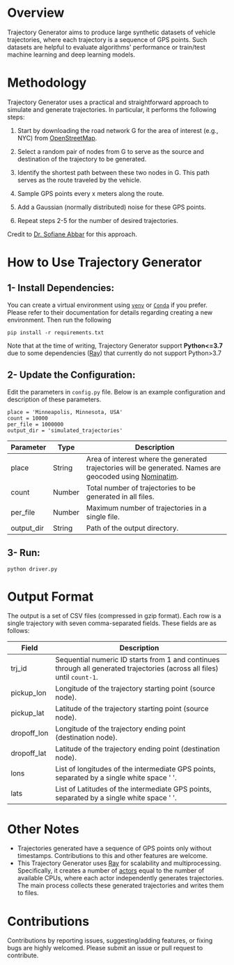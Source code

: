 
Overview
==============================

Trajectory Generator aims to produce large synthetic datasets of vehicle trajectories, where each trajectory is a sequence of GPS points. Such datasets are helpful to evaluate algorithms' performance or train/test machine learning and deep learning models.

Methodology
=============================
Trajectory Generator uses a practical and straightforward approach to simulate and generate trajectories. In particular, it performs the following steps:

1. Start by downloading the road network G for the area of interest (e.g., NYC) from [OpenStreetMap](http://openstreetmap.org/). 

2. Select a random pair of nodes from G to serve as the source and destination of the trajectory to be generated.

3. Identify the shortest path between these two nodes in G. This path serves as the route traveled by the vehicle.

4. Sample GPS points every x meters along the route.

5. Add a Gaussian (normally distributed) noise for these GPS points. 

6. Repeat steps 2-5 for the number of desired trajectories.

Credit to [Dr. Sofiane Abbar](https://mobile.twitter.com/sofianeabbar) for this approach.



How to Use Trajectory Generator
==========

## 1- Install Dependencies:
You can create a virtual environment using [`venv`](https://docs.python.org/3/library/venv.html) or [`Conda`](https://docs.conda.io/projects/conda/en/latest/user-guide/tasks/manage-environments.html) if you prefer. Please refer to their documentation for details regarding creating a new environment. Then run the following

    pip install -r requirements.txt

Note that at the time of writing, Trajectory Generator support **Python<=3.7** due to 
some dependencies ([Ray](https://www.ray.io/)) that currently do not support Python>3.7

## 2- Update the Configuration:

Edit the parameters in `config.py` file. Below is an example configuration and description of these parameters.

    place = 'Minneapolis, Minnesota, USA'
    count = 10000
    per_file = 1000000
    output_dir = 'simulated_trajectories' 


| Parameter   |Type    | Description |
| ----------- | --     |------------ |
| place       | String | Area of interest where the generated trajectories will be generated. Names are geocoded using [Nominatim](https://wiki.openstreetmap.org/wiki/Nominatim). |
| count       | Number | Total number of trajectories to be generated in all files.  |
| per_file   | Number  | Maximum number of trajectories in a single file. |
| output_dir | String  | Path of the output directory. |

## 3- Run:
    python driver.py



Output Format
===
The output is a set of CSV files (compressed in gzip format). Each row is a single trajectory with seven comma-separated fields. These fields are as follows:

| Field      | Description                                                                                                                 |
| -----------|---------------------------------------------------------------------------------------------------------------------------- |
|trj_id      | Sequential numeric ID starts from 1 and continues through all generated trajectories (across all files) until `count-1`.    |
|pickup_lon  | Longitude of the trajectory starting point (source node).                                                                   |
|pickup_lat  | Latitude of the trajectory starting point (source node).                                                                    |
|dropoff_lon | Longitude of the trajectory ending point (destination node).                                                                |
|dropoff_lat | Latitude of the trajectory ending point (destination node).                                                                 |
|lons        | List of longitudes of the intermediate GPS points, separated by a single white space ' '.                                   |
|lats        | List of Latitudes of the intermediate GPS points, separated by a single white space ' '.                                    |



Other Notes
===
- Trajectories generated have a sequence of GPS points only without timestamps. Contributions to this and other features are welcome.
- This Trajectory Generator uses [Ray](https://www.ray.io/) for scalability and multiprocessing. Specifically, it creates a number of [actors](https://docs.ray.io/en/latest/ray-core/actors.html) equal to the number of available CPUs, where each actor independently generates trajectories. The main process collects these generated trajectories and writes them to files. 


Contributions
==

Contributions by reporting issues, suggesting/adding features, or fixing bugs are highly welcomed. Please submit an issue or pull request to contribute.